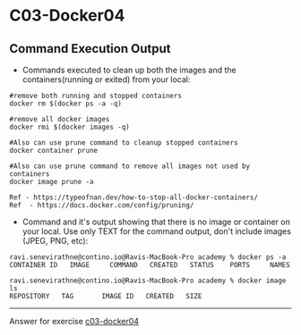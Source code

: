 # C03-Docker04


## Command Execution Output
- Commands executed to clean up both the images and the containers(running or exited) from your local:
```
#remove both running and stopped containers
docker rm $(docker ps -a -q)

#remove all docker images
docker rmi $(docker images -q)

#Also can use prune command to cleanup stopped containers
docker container prune

#Also can use prune command to remove all images not used by containers
docker image prune -a

Ref - https://typeofnan.dev/how-to-stop-all-docker-containers/
Ref  - https://docs.docker.com/config/pruning/

```

- Command and it's output showing that there is no image or container on your local. Use only TEXT for the command output, don't include images (JPEG, PNG, etc):
```
ravi.senevirathne@contino.io@Ravis-MacBook-Pro academy % docker ps -a
CONTAINER ID   IMAGE     COMMAND   CREATED   STATUS    PORTS     NAMES

ravi.senevirathne@contino.io@Ravis-MacBook-Pro academy % docker image ls
REPOSITORY   TAG       IMAGE ID   CREATED   SIZE

```

<!-- Don't change anything below this point-->
<!-- Before commiting, remove both commented lines--> 
***
Answer for exercise [c03-docker04](https://github.com/devopsacademyau/academy/blob/af3225a3436f263164e8daebc6bbd1ef3122b900/classes/03class/exercises/c03-docker04/README.md)